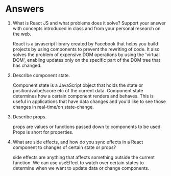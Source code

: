 # Answers

1. What is React JS and what problems does it solve? Support your answer with concepts introduced in class and from your personal research on the web.

    React is a javascript library created by Facebook that helps you build projects by using components 
    to prevent the rewriting of code. It also solves the problem of expensive DOM operations by using the
    'virtual DOM', enabling updates only on the specific part of the DOM tree that has changed.  

1. Describe component state.
    
    Component state is a JavaScript object that holds the state or position/value/score etc of the current
    data. Component state determines how a certain component renders and behaves. This is useful in applications
    that have data changes and you'd like to see those changes in real-time/on state-change.
    
1. Describe props.

    props are values or functions passed down to components to be used. Props is short for properties. 

1. What are side effects, and how do you sync effects in a React component to changes of certain state or props?
    
    side effects are anything that affects something outside the current function. We can use useEffect to watch
    over certain states to determine when we want to update data or change components.  